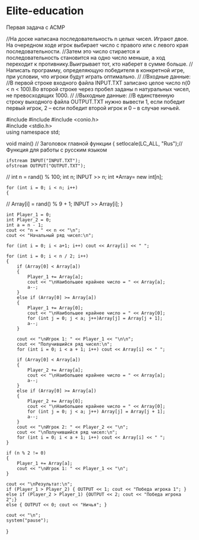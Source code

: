 # Elite-education

Первая задача с ACMP

//На доске написана последовательность n целых чисел. Играют двое. На очередном ходе игрок выбирает число с правого или с левого края последовательности.
//Затем это число стирается и последовательность становится на одно число меньше, а ход переходит к противнику.Выигрывает тот, кто наберет в сумме больше.
//Написать программу, определяющую победителя в конкретной игре, при условии, что игроки будут играть оптимально.
//
//Входные данные:
//В первой строке входного файла INPUT.TXT записано целое число n(0 < n < 100).Во второй строке через пробел заданы n натуральных чисел, не превосходящих 1000.
//
//Выходные данные:
//В единственную строку выходного файла OUTPUT.TXT нужно вывести 1, если победит первый игрок, 2 – если победит второй игрок и 0 – в случае ничьей.


#include <iostream>
#include <fstream>
#include <conio.h>		
#include <stdio.h>		
using namespace std;	

void main()					 // Заголовок главной функции
{
	setlocale(LC_ALL, "Rus");// Функция для работы с русским языком

	ifstream INPUT("INPUT.TXT");
	ofstream OUTPUT("OUTPUT.TXT");

//	int n = rand() % 100;
	int n;
	INPUT >> n;
	int *Array= new int[n];
	
	for (int i = 0; i < n; i++)
	{
//		Array[i] = rand() % 9 + 1;
		INPUT >> Array[i];
	}

	int Player_1 = 0;
	int Player_2 = 0;
	int a = n - 1;
	cout << "n = " << n << "\n";
	cout << "Начальный ряд чисел:\n";
	
	for (int i = 0; i < a+1; i++) cout << Array[i] << " ";

	for (int i = 0; i < n / 2; i++)
	{
		if (Array[0] < Array[a])
		{	
			Player_1 += Array[a];
			cout << "\nНаибольшее крайнее число = " << Array[a];
			a--;
		}
		else if (Array[0] >= Array[a])
		{
			Player_1 += Array[0];
			cout << "\nНаибольшее крайнее число = " << Array[0];
			for (int j = 0; j < a; j++)Array[j] = Array[j + 1];		
			a--;
		}

		cout << "\nИгрок 1: " << Player_1 << "\n\n";
		cout << "Получившийся ряд чисел:\n";
		for (int i = 0; i < a + 1; i++) cout << Array[i] << " ";

		if (Array[0] < Array[a])
		{
			Player_2 += Array[a];
			cout << "\nНаибольшее крайнее число = " << Array[a];
			a--;
		}
		else if (Array[0] >= Array[a])
		{
			Player_2 += Array[0];
			cout << "\nНаибольшее крайнее число = " << Array[0];
			for (int j = 0; j < a; j++) Array[j] = Array[j + 1];			
			a--;
		}
		cout << "\nИгрок 2: " << Player_2 << "\n";
		cout << "\nПолучившийся ряд чисел:\n";
		for (int i = 0; i < a + 1; i++) cout << Array[i] << " ";
	}

	if (n % 2 != 0)
	{
		Player_1 += Array[a];
		cout << "\nИгрок 1: " << Player_1 << "\n";
	}

	cout << "\nРезультат:\n";
	if (Player_1 > Player_2) { OUTPUT << 1; cout << "Победа игрока 1"; }
	else if (Player_2 > Player_1) {OUTPUT << 2; cout << "Победа игрока 2";}
	else { OUTPUT << 0; cout << "Ничья"; }

	cout << "\n";
	system("pause");
}
